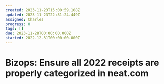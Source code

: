 ```yaml
---
created: 2023-11-23T15:00:59.108Z
updated: 2023-11-23T22:31:24.449Z
assigned: Charles
progress: 0
tags: []
due: 2023-11-28T00:00:00.000Z
started: 2022-12-31T00:00:00.000Z
---
```


#  Bizops: Ensure all 2022 receipts are properly categorized in neat.com
